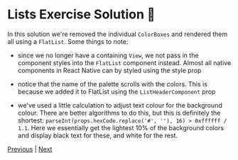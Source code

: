 # Lists Exercise Solution 👀

In this solution we're removed the individual `ColorBoxes` and rendered them all using a `FlatList`. Some things to note:

- since we no longer have a containing `View`, we not pass in the component styles into the `FlatList` component instead. Almost all native components in React Native can by styled using the style prop

- notice that the name of the palette scrolls with the colors. This is because we added it to FlatList using the `ListHeaderComponent` prop

- we've used a little calculation to adjust text colour for the background colour. There are better algorithms to do this, but this is definitely the shortest: `parseInt(props.hexCode.replace('#', ''), 16) > 0xffffff / 1.1`. Here we essentially get the lightest 10% of the background colors and display black text for these, and white for the rest.

[Previous](./14.lists-exercise.md) | [Next](./16.navigation-intro.md)
